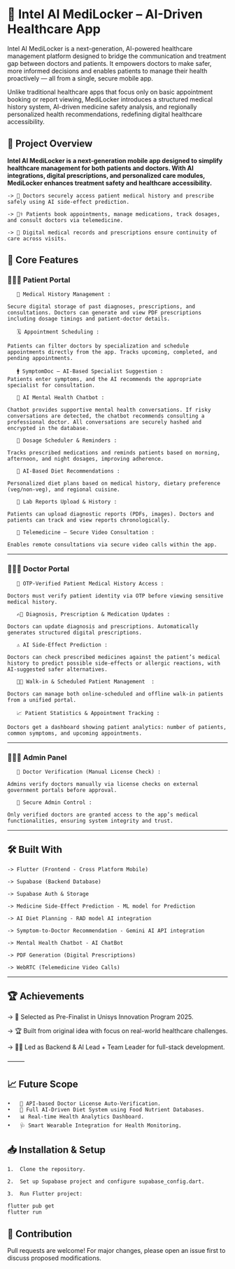 # 🏥 Intel AI MediLocker – AI-Driven Healthcare App

Intel AI MediLocker is a next-generation, AI-powered healthcare management platform designed to bridge the communication and treatment gap between doctors and patients. It empowers doctors to make safer, more informed decisions and enables patients to manage their health proactively — all from a single, secure mobile app.

Unlike traditional healthcare apps that focus only on basic appointment booking or report viewing, MediLocker introduces a structured medical history system, AI-driven medicine safety analysis, and regionally personalized health recommendations, redefining digital healthcare accessibility.

## 🚀 Project Overview

**Intel AI MediLocker is a next-generation mobile app designed to simplify healthcare management for both patients and doctors. With AI integrations, digital prescriptions, and personalized care modules, MediLocker enhances treatment safety and healthcare accessibility.**
```
-> 💊 Doctors securely access patient medical history and prescribe safely using AI side-effect prediction.

-> 🧑‍⚕️ Patients book appointments, manage medications, track dosages, and consult doctors via telemedicine.

-> 📄 Digital medical records and prescriptions ensure continuity of care across visits.
```

 ## 🎯 Core Features

### 🕵🏻‍♀️ Patient Portal
```
   📄 Medical History Management :

Secure digital storage of past diagnoses, prescriptions, and consultations. Doctors can generate and view PDF prescriptions including dosage timings and patient-doctor details.

   🗓️ Appointment Scheduling :

Patients can filter doctors by specialization and schedule appointments directly from the app. Tracks upcoming, completed, and pending appointments.

   🚹 SymptomDoc – AI-Based Specialist Suggestion :
Patients enter symptoms, and the AI recommends the appropriate specialist for consultation.

   💬 AI Mental Health Chatbot :

Chatbot provides supportive mental health conversations. If risky conversations are detected, the chatbot recommends consulting a professional doctor. All conversations are securely hashed and encrypted in the database.

   💊 Dosage Scheduler & Reminders :

Tracks prescribed medications and reminds patients based on morning, afternoon, and night dosages, improving adherence.

   🥗 AI-Based Diet Recommendations :

Personalized diet plans based on medical history, dietary preference (veg/non-veg), and regional cuisine.

   🔬 Lab Reports Upload & History :

Patients can upload diagnostic reports (PDFs, images). Doctors and patients can track and view reports chronologically.

   📱 Telemedicine – Secure Video Consultation :

Enables remote consultations via secure video calls within the app.
```
---

### 👨🏻‍⚕️ Doctor Portal
```
   📑 OTP-Verified Patient Medical History Access :

Doctors must verify patient identity via OTP before viewing sensitive medical history.

   ✍🏻 Diagnosis, Prescription & Medication Updates :

Doctors can update diagnosis and prescriptions. Automatically generates structured digital prescriptions.

   ⚠️ AI Side-Effect Prediction :

Doctors can check prescribed medicines against the patient’s medical history to predict possible side-effects or allergic reactions, with AI-suggested safer alternatives.

   🚶🏼 Walk-in & Scheduled Patient Management  :

Doctors can manage both online-scheduled and offline walk-in patients from a unified portal.

   📈 Patient Statistics & Appointment Tracking :

Doctors get a dashboard showing patient analytics: number of patients, common symptoms, and upcoming appointments.
```
---

### 👨🏻‍💼 Admin Panel
```
   🪪 Doctor Verification (Manual License Check) :

Admins verify doctors manually via license checks on external government portals before approval.

   🔐 Secure Admin Control :

Only verified doctors are granted access to the app’s medical functionalities, ensuring system integrity and trust.
```
---

## 🛠️ Built With


```
-> Flutter (Frontend - Cross Platform Mobile)

-> Supabase (Backend Database)

-> Supabase Auth & Storage

-> Medicine Side-Effect Prediction - ML model for Prediction

-> AI Diet Planning - RAD model AI integration

-> Symptom-to-Doctor Recommendation - Gemini AI API integration 

-> Mental Health Chatbot - AI ChatBot

-> PDF Generation (Digital Prescriptions)

-> WebRTC (Telemedicine Video Calls)

```
---

## 🏆 Achievements

-> 🏅 Selected as Pre-Finalist in Unisys Innovation Program 2025.

-> 🏆 Built from original idea with focus on real-world healthcare challenges.

-> 🧑‍💻 Led as Backend & AI Lead + Team Leader for full-stack development.

⸻

## 📈 Future Scope

	•	🔗 API-based Doctor License Auto-Verification.
	•	🤖 Full AI-Driven Diet System using Food Nutrient Databases.
	•	📊 Real-time Health Analytics Dashboard.
	•	🩺 Smart Wearable Integration for Health Monitoring.

## 📥 Installation & Setup

	1.	Clone the repository.
 
	2.	Set up Supabase project and configure supabase_config.dart.
 
	3.	Run Flutter project:
 
 ```
flutter pub get
flutter run
```

## 📣 Contribution

Pull requests are welcome! For major changes, please open an issue first to discuss proposed modifications.

 
